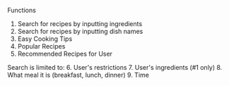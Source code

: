 Functions
1. Search for recipes by inputting ingredients
2. Search for recipes by inputting dish names
3. Easy Cooking Tips
4. Popular Recipes
5. Recommended Recipes for User


Search is limited to:
6. User's restrictions
7. User's ingredients (#1 only)
8. What meal it is (breakfast, lunch, dinner)
9. Time
